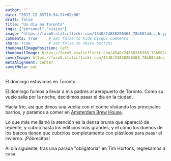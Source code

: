 ```yaml
---
author: ""
date: "2017-12-03T18:54:24+02:00"
draft: false
title: "Un día en Toronto"
tags: ["personal","viajes"]
image: "https://farm5.staticflickr.com/4540/24838266368_78b582d4cc_b.jpg"
comments: true     # set false to hide Disqus comments
share: true        # set false to share buttons
thumbnailImagePosition: left
thumbnailImage: https://farm5.staticflickr.com/4540/24838266368_78b582d4cc_b.jpg
coverImage: https://farm5.staticflickr.com/4540/24838266368_78b582d4cc_b.jpg
metaAlignment: center
coverMeta: out
---
```

El domingo estuvimos en Toronto.

<!--more-->

El domingo fuimos a llevar a mis padres al aeropuerto de Toronto. Como su vuelo salía por la noche, decidimos pasar el día en la ciudad.

Hacía frío, así que dimos una vuelta con el coche visitando los principales barrios, y paramos a comer en [Amsterdam Brew House](http://www.amsterdambeer.com/brewhouse/). 

Lo que más me llamó la atención es la densa bruma que apareció de repente, y cubrió hasta los edificios más grandes, y el cómo los dueños de los barcos tienen que cubrirlos completamente con plásticos para pasar el invierno. ¡Póbrecitos!

Al día siguiente, tras una parada "obligatoria" en Tim Hortons, regresamos a casa.

<div id="flickrembed"></div><div style="position:absolute; top:-70px; display:block; text-align:center; z-index:-1;"></div><script src='https://flickrembed.com/embed_v2.js.php?source=flickr&layout=responsive&input=www.flickr.com/photos/jcortell/albums/72157689202133241&sort=5&by=album&theme=default&scale=fill&limit=100&skin=default&autoplay=true'></script>